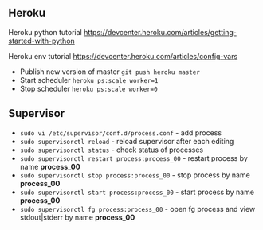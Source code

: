 ## Heroku

Heroku python tutorial https://devcenter.heroku.com/articles/getting-started-with-python

Heroku env tutorial https://devcenter.heroku.com/articles/config-vars

- Publish new version of master `git push heroku master`
- Start scheduler `heroku ps:scale worker=1`
- Stop scheduler `heroku ps:scale worker=0`

## Supervisor

- `sudo vi /etc/supervisor/conf.d/process.conf` - add process
- `sudo supervisorctl reload` - reload supervisor after each editing
- `sudo supervisorctl status` - check status of processes
- `sudo supervisorctl restart process:process_00` - restart process by name __process_00__
- `sudo supervisorctl stop process:process_00` - stop process by name __process_00__
- `sudo supervisorctl start process:process_00` - start process by name __process_00__
- `sudo supervisorctl fg process:process_00` - open fg process and view stdout|stderr by name __process_00__
